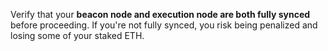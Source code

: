 <div class="admonition admonition-caution alert alert--warning"><div class="admonition-content"><p>Verify that your <strong>beacon node and execution node are both fully synced</strong> before proceeding. If you're not fully synced, you risk being penalized and losing some of your staked ETH.</p></div></div>